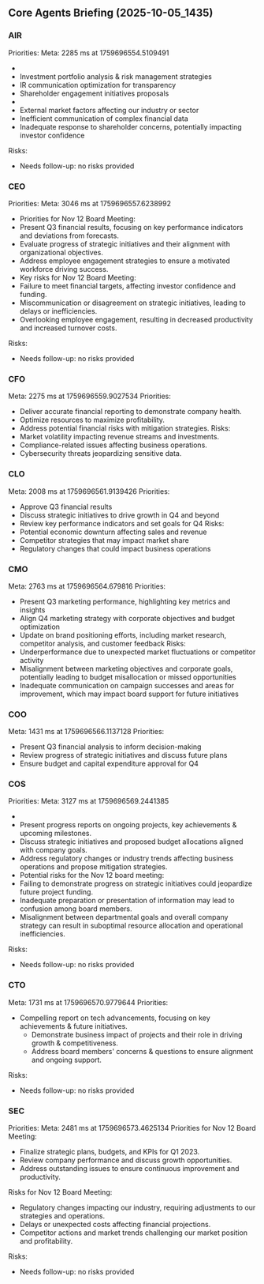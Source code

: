 ﻿## Core Agents Briefing (2025-10-05_1435)

### AIR

Priorities:
Meta: 2285 ms at 1759696554.5109491

-
- Investment portfolio analysis & risk management strategies
- IR communication optimization for transparency
- Shareholder engagement initiatives proposals
-
- External market factors affecting our industry or sector
- Inefficient communication of complex financial data
- Inadequate response to shareholder concerns, potentially impacting investor confidence

Risks:

- Needs follow-up: no risks provided

### CEO

Priorities:
Meta: 3046 ms at 1759696557.6238992

- Priorities for Nov 12 Board Meeting:
- Present Q3 financial results, focusing on key performance indicators and deviations from forecasts.
- Evaluate progress of strategic initiatives and their alignment with organizational objectives.
- Address employee engagement strategies to ensure a motivated workforce driving success.
- Key risks for Nov 12 Board Meeting:
- Failure to meet financial targets, affecting investor confidence and funding.
- Miscommunication or disagreement on strategic initiatives, leading to delays or inefficiencies.
- Overlooking employee engagement, resulting in decreased productivity and increased turnover costs.

Risks:

- Needs follow-up: no risks provided

### CFO

Meta: 2275 ms at 1759696559.9027534
Priorities:

- Deliver accurate financial reporting to demonstrate company health.
- Optimize resources to maximize profitability.
- Address potential financial risks with mitigation strategies.
  Risks:
- Market volatility impacting revenue streams and investments.
- Compliance-related issues affecting business operations.
- Cybersecurity threats jeopardizing sensitive data.

### CLO

Meta: 2008 ms at 1759696561.9139426
Priorities:

- Approve Q3 financial results
- Discuss strategic initiatives to drive growth in Q4 and beyond
- Review key performance indicators and set goals for Q4
  Risks:
- Potential economic downturn affecting sales and revenue
- Competitor strategies that may impact market share
- Regulatory changes that could impact business operations

### CMO

Meta: 2763 ms at 1759696564.679816
Priorities:

- Present Q3 marketing performance, highlighting key metrics and insights
- Align Q4 marketing strategy with corporate objectives and budget optimization
- Update on brand positioning efforts, including market research, competitor analysis, and customer feedback
  Risks:
- Underperformance due to unexpected market fluctuations or competitor activity
- Misalignment between marketing objectives and corporate goals, potentially leading to budget misallocation or missed opportunities
- Inadequate communication on campaign successes and areas for improvement, which may impact board support for future initiatives

### COO

Meta: 1431 ms at 1759696566.1137128
Priorities:

- Present Q3 financial analysis to inform decision-making
- Review progress of strategic initiatives and discuss future plans
- Ensure budget and capital expenditure approval for Q4

### COS

Priorities:
Meta: 3127 ms at 1759696569.2441385

-
- Present progress reports on ongoing projects, key achievements & upcoming milestones.
- Discuss strategic initiatives and proposed budget allocations aligned with company goals.
- Address regulatory changes or industry trends affecting business operations and propose mitigation strategies.
- Potential risks for the Nov 12 board meeting:
- Failing to demonstrate progress on strategic initiatives could jeopardize future project funding.
- Inadequate preparation or presentation of information may lead to confusion among board members.
- Misalignment between departmental goals and overall company strategy can result in suboptimal resource allocation and operational inefficiencies.

Risks:

- Needs follow-up: no risks provided

### CTO

Meta: 1731 ms at 1759696570.9779644
Priorities:

- Compelling report on tech advancements, focusing on key achievements & future initiatives.
  - Demonstrate business impact of projects and their role in driving growth & competitiveness.
  - Address board members' concerns & questions to ensure alignment and ongoing support.

Risks:

- Needs follow-up: no risks provided

### SEC

Priorities:
Meta: 2481 ms at 1759696573.4625134
Priorities for Nov 12 Board Meeting:

- Finalize strategic plans, budgets, and KPIs for Q1 2023.
- Review company performance and discuss growth opportunities.
- Address outstanding issues to ensure continuous improvement and productivity.

Risks for Nov 12 Board Meeting:

- Regulatory changes impacting our industry, requiring adjustments to our strategies and operations.
- Delays or unexpected costs affecting financial projections.
- Competitor actions and market trends challenging our market position and profitability.

Risks:

- Needs follow-up: no risks provided
